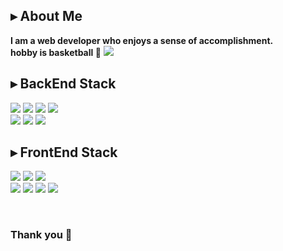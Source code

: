 ## ▸ About Me
<b>I am a web developer who enjoys a sense of accomplishment.</b>
<br/>
<b>hobby is basketball 🏀</b>
<a href="https://velog.io/@jodheeee" target="_blank"><img src="https://img.shields.io/badge/Velog-20c997?style=flat-square&logo=Vimeo&logoColor=white"/></a>
<br/>

## ▸ BackEnd Stack 
<a><img src="https://img.shields.io/badge/Java-007396?style=flat-square&logo=Java&logoColor=white"/><a/>
<a><img src="https://img.shields.io/badge/Spring-6DB33F?style=flat-square&logo=Spring&logoColor=white"/><a/>
<a><img src="https://img.shields.io/badge/Node-339933?style=flat-square&logo=Node.js&logoColor=white"/><a/>
<a><img src="https://img.shields.io/badge/Express-000000?style=flat-square&logo=Express&logoColor=white"/><a/>
<br/>
<a><img src="https://img.shields.io/badge/Oracle-F80000?style=flat-square&logo=Oracle&logoColor=white"/><a/>
<a><img src="https://img.shields.io/badge/MySQL-4479A1?style=flat-square&logo=MySQL&logoColor=white"/><a/>
<a><img src="https://img.shields.io/badge/Nginx-00963?style=flat-square&logo=NGINX&logoColor=white"/><a/>
<br/>
## ▸ FrontEnd Stack
<a><img src="https://img.shields.io/badge/HTML-E34F26?style=flat-square&logo=HTML5&logoColor=white"/><a/>
<a><img src="https://img.shields.io/badge/CSS-1572B6?style=flat-square&logo=CSS3&logoColor=white"/><a/>
<a><img src="https://img.shields.io/badge/JavaScript-F7DF1E?style=flat-square&logo=JavaScript&logoColor=white"/><a/>
<br/>
<a><img src="https://img.shields.io/badge/React-61DAFB?style=flat-square&logo=React&logoColor=white"/><a/>
<a><img src="https://img.shields.io/badge/Redux-764ABC?style=flat-square&logo=Redux&logoColor=white"/><a/>
<a><img src="https://img.shields.io/badge/Sass-CC6699?style=flat-square&logo=Sass&logoColor=white"/><a/>
<a><img src="https://img.shields.io/badge/TypeScript-3178C6?style=flat-square&logo=TypeScript&logoColor=white"/><a/>
  
<br/>
  
### Thank you 👾
